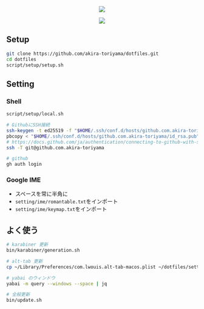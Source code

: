 <p align="center">
  <a href="https://github.com/akira-toriyama/dotfiles">
    <img src="https://user-images.githubusercontent.com/92862731/166393194-1c4a4338-ae35-4dee-bd0f-7fce2f7f01dd.png"/>
  </a>
</p>

<p align="center">
  <a href="https://github.com/akira-toriyama/dotfiles/actions/workflows/macos.yml">
    <img src="https://github.com/akira-toriyama/dotfiles/actions/workflows/macos.yml/badge.svg"/>
  </a>
</p>

## Setup

```bash
git clone https://github.com/akira-toriyama/dotfiles.git
cd dotfiles
script/setup/setup.sh
```

## Setting

### Shell

```bash
script/setup/local.sh

# GithubにSSH接続
ssh-keygen -t ed25519 -f "$HOME/.ssh/conf.d/hosts/github.com.akira-toriyama/id_rsa"
pbcopy < "$HOME/.ssh/conf.d/hosts/github.com.akira-toriyama/id_rsa.pub"
# https://docs.github.com/ja/authentication/connecting-to-github-with-ssh/adding-a-new-ssh-key-to-your-github-account
ssh -T git@github.com.akira-toriyama

# github
gh auth login
```

### Google IME

- スペースを常に半角に
- `setting/ime/romantable.txt`をインポート
- `setting/ime/keymap.txt`をインポート

## よく使う

```bash
# karabiner 更新
bin/karabiner/generation.sh

# alt-tab 更新
cp ~/Library/Preferences/com.lwouis.alt-tab-macos.plist ~/dotfiles/setting/alt-tab/.

# yabai のウィンドウ
yabai -m query --windows --space | jq

# 全般更新
bin/update.sh
```
